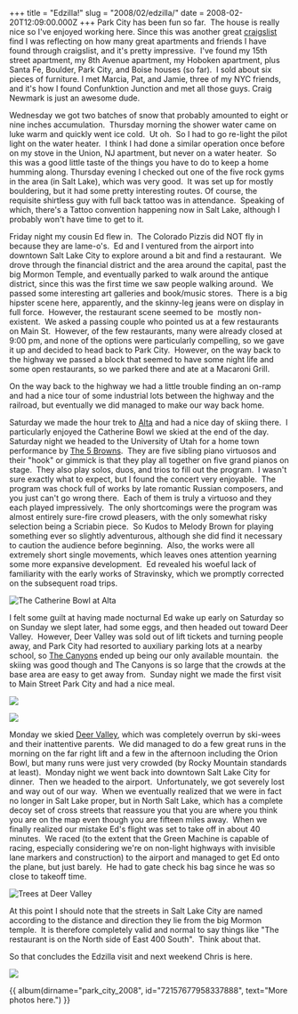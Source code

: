+++
title = "Edzilla!"
slug = "2008/02/edzilla/"
date = 2008-02-20T12:09:00.000Z
+++
Park City has been fun so far.  The house is really nice so I've enjoyed working here. Since this was another great [craigslist](http://www.craigslist.org) find I was reflecting on how many great apartments and friends I have found through craigslist, and it's pretty impressive.  I've found my 15th street apartment, my 8th Avenue apartment, my Hoboken apartment, plus Santa Fe, Boulder, Park City, and Boise houses (so far).  I sold about six pieces of furniture. I met Marcia, Pat, and Jamie, three of my NYC friends, and it's how I found Confunktion Junction and met all those guys. Craig Newmark is just an awesome dude.

Wednesday we got two batches of snow that probably amounted to eight or nine inches accumulation.  Thursday morning the shower water came on luke warm and quickly went ice cold.  Ut oh.  So I had to go re-light the pilot light on the water heater.  I think I had done a similar operation once before on my stove in the Union, NJ apartment, but never on a water heater.  So this was a good little taste of the things you have to do to keep a home humming along. Thursday evening I checked out one of the five rock gyms in the area (in Salt Lake), which was very good.  It was set up for mostly bouldering, but it had some pretty interesting routes. Of course, the requisite shirtless guy with full back tattoo was in attendance.  Speaking of which, there's a Tattoo convention happening now in Salt Lake, although I probably won't have time to get to it.

Friday night my cousin Ed flew in.  The Colorado Pizzis did NOT fly in because they are lame-o's.  Ed and I ventured from the airport into downtown Salt Lake City to explore around a bit and find a restaurant.  We drove through the financial district and the area around the capital, past the big Mormon Temple, and eventually parked to walk around the antique district, since this was the first time we saw people walking around.  We passed some interesting art galleries and book/music stores.  There is a big hipster scene here, apparently, and the skinny-leg jeans were on display in full force.  However, the restaurant scene seemed to be  mostly non-existent.  We asked a passing couple who pointed us at a few restaurants on Main St.  However, of the few restaurants, many were already closed at 9:00 pm, and none of the options were particularly compelling, so we gave it up and decided to head back to Park City.  However, on the way back to the highway we passed a block that seemed to have some night life and some open restaurants, so we parked there and ate at a Macaroni Grill.

On the way back to the highway we had a little trouble finding an on-ramp and had a nice tour of some industrial lots between the highway and the railroad, but eventually we did managed to make our way back home.

Saturday we made the hour trek to [Alta](http://www.alta.com) and had a nice day of skiing there.  I particularly enjoyed the Catherine Bowl we skied at the end of the day.  Saturday night we headed to the University of Utah for a home town performance by [The 5 Browns](http://www.the5browns.com/).  They are five sibling piano virtuosos and their "hook" or gimmick is that they play all together on five grand pianos on stage.  They also play solos, duos, and trios to fill out the program.  I wasn't sure exactly what to expect, but I found the concert very enjoyable.  The program was chock full of works by late romantic Russian composers, and you just can't go wrong there.  Each of them is truly a virtuoso and they each played impressively.  The only shortcomings were the program was almost entirely sure-fire crowd pleasers, with the only somewhat risky selection being a Scriabin piece.  So Kudos to Melody Brown for playing something ever so slightly adventurous, although she did find it necessary to caution the audience before beginning.  Also, the works were all extremely short single movements, which leaves ones attention yearning some more expansive development.  Ed revealed his woeful lack of familiarity with the early works of Stravinsky, which we promptly corrected on the subsequent road trips.

![The Catherine Bowl at Alta](https://peterlyons-org.s3.amazonaws.com/photos/park_city_2008/066_alta_catherine_bowl.jpg)

I felt some guilt at having made nocturnal Ed wake up early on Saturday so on Sunday we slept later, had some eggs, and then headed out toward Deer Valley.  However, Deer Valley was sold out of lift tickets and turning people away, and Park City had resorted to auxiliary parking lots at a nearby school, so [The Canyons](http://thecanyons.com/) ended up being our only available mountain.  the skiing was good though and The Canyons is so large that the crowds at the base area are easy to get away from.  Sunday night we made the first visit to Main Street Park City and had a nice meal.

![](https://peterlyons-org.s3.amazonaws.com/photos/park_city_2008/070_ed_breakfast.jpg)

![](https://peterlyons-org.s3.amazonaws.com/photos/park_city_2008/080_dinner_park_city.jpg)

Monday we skied [Deer Valley](http://www.deervalley.com/), which was completely overrun by ski-wees and their inattentive parents.  We did managed to do a few great runs in the morning on the far right lift and a few in the afternoon including the Orion Bowl, but many runs were just very crowded (by Rocky Mountain standards at least).  Monday night we went back into downtown Salt Lake City for dinner.  Then we headed to the airport.  Unfortunately, we got severely lost and way out of our way.  When we eventually realized that we were in fact no longer in Salt Lake proper, but in North Salt Lake, which has a complete decoy set of cross streets that reassure you that you are where you think you are on the map even though you are fifteen miles away.  When we finally realized our mistake Ed's flight was set to take off in about 40 minutes.  We raced (to the extent that the Green Machine is capable of racing, especially considering we're on non-light highways with invisible lane markers and construction) to the airport and managed to get Ed onto the plane, but just barely.  He had to gate check his bag since he was so close to takeoff time.

![Trees at Deer Valley](https://peterlyons-org.s3.amazonaws.com/photos/park_city_2008/084_deer_valley_trees.jpg)

At this point I should note that the streets in Salt Lake City are named according to the distance and direction they lie from the big Mormon temple.  It is therefore completely valid and normal to say things like "The restaurant is on the North side of East 400 South".  Think about that.

So that concludes the Edzilla visit and next weekend Chris is here.

![](https://peterlyons-org.s3.amazonaws.com/photos/park_city_2008/092_deer_valley_lift_shadow.jpg)

{{ album(dirname="park_city_2008", id="72157677958337888", text="More photos here.") }}
